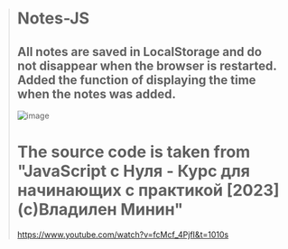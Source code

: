 > # Notes-JS
> ## All notes are saved in LocalStorage and do not disappear when the browser is restarted. Added the function of displaying the time when the notes was added.
> ![image](https://github.com/aslanqwe/Notes-JS/assets/91558943/661631dd-f25d-460f-994f-527620a39c6f)
> # The source code is taken from "JavaScript c Нуля - Курс для начинающих с практикой [2023] (c)Владилен Минин"
> https://www.youtube.com/watch?v=fcMcf_4PjfI&t=1010s
